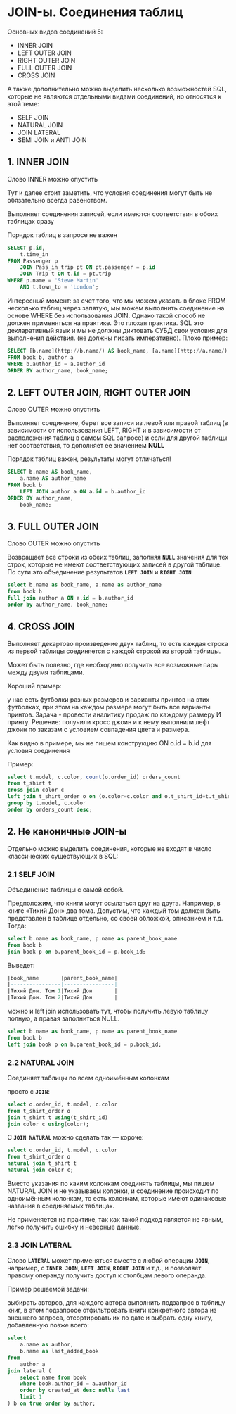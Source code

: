 # JOIN-ы. Соединения таблиц

Основных видов соединений 5:

- INNER JOIN
- LEFT OUTER JOIN
- RIGHT OUTER JOIN
- FULL OUTER JOIN
- CROSS JOIN

А также дополнительно можно выделить несколько возможностей SQL, которые не являются отдельными видами соединений, но относятся к этой теме:

- SELF JOIN
- NATURAL JOIN
- JOIN LATERAL
- SEMI JOIN и ANTI JOIN

## 1. INNER JOIN

Слово INNER можно опустить 

Тут и далее стоит заметить, что условия соединения могут быть не обязательно всегда равенством.

Выполняет соединения записей, если имеются соответствия в обоих таблицах сразу

Порядок таблиц в запросе не важен

```sql
SELECT p.id,
	t.time_in
FROM Passenger p
	JOIN Pass_in_trip pt ON pt.passenger = p.id
	JOIN Trip t ON t.id = pt.trip
WHERE p.name = 'Steve Martin'
	AND t.town_to = 'London';
```

Интересный момент: за счет того, что мы можем указать в блоке FROM несколько таблиц через запятую, мы можем выполнить соединение на основе WHERE без использования JOIN. Однако такой способ не должен применяться на практике. Это плохая практика. SQL это декларативный язык и мы не должны диктовать СУБД свои условия для выполнения действия. (не должны писать императивно). Плохо пример:

```sql
SELECT [b.name](http://b.name/) AS book_name, [a.name](http://a.name/) AS author_name
FROM book b, author a
WHERE b.author_id = a.author_id
ORDER BY author_name, book_name;
```

## 2. LEFT OUTER JOIN, RIGHT OUTER JOIN

Слово OUTER можно опустить

Выполняет соединение, берет все записи из левой или правой таблиц (в зависимости от использования LEFT, RIGHT и в зависимости от расположения таблиц в самом SQL запросе) и если для другой таблицы нет соответствия, то дополняет ее значением **NULL**

Порядок таблиц важен, результаты могут отличаться!

```sql
SELECT b.name AS book_name,
	a.name AS author_name
FROM book b
	LEFT JOIN author a ON a.id = b.author_id
ORDER BY author_name,
	book_name;
```

## 3. FULL OUTER JOIN

Слово OUTER можно опустить

Возвращает все строки из обеих таблиц, заполняя **`NULL`** значения для тех строк, которые не имеют соответствующих записей в другой таблице. По сути это объединение результатов **`LEFT JOIN`** и **`RIGHT JOIN`**

```sql
select b.name as book_name, a.name as author_name
from book b
full join author a ON a.id = b.author_id
order by author_name, book_name;
```

## 4. CROSS JOIN

Выполняет декартово произведение двух таблиц, то есть каждая строка из первой таблицы соединяется с каждой строкой из второй таблицы.

Может быть полезно, где необходимо получить все возможные пары между двумя таблицами. 

Хороший пример: 

у нас есть футболки разных размеров и варианты принтов на этих футболках, при этом на каждом размере могут быть все варианты принтов. Задача - провести аналитику продаж по каждому размеру И принту. Решение: получили кросс джоин и к нему выполнили лефт джоин по заказам с условием совпадения цвета и размера. 

Как видно в примере, мы не пишем конструкцию ON o.id = b.id для условия соединения

Пример:

```sql
select t.model, c.color, count(o.order_id) orders_count
from t_shirt t
cross join color c
left join t_shirt_order o on (o.color=c.color and o.t_shirt_id=t.t_shirt_id)
group by t.model, c.color
order by orders_count desc;
```

## 2. Не каноничные JOIN-ы

Отдельно можно выделить соединения, которые не входят в число классических существующих в SQL:

### 2.1 SELF JOIN

Объединение таблицы с самой собой.

Предположим, что книги могут ссылаться друг на друга. Например, в книге «Тихий Дон» два тома. Допустим, что каждый том должен быть представлен в таблице отдельно, со своей обложкой, описанием и т.д. Тогда:

```sql
select b.name as book_name, p.name as parent_book_name
from book b
join book p on b.parent_book_id = p.book_id;
```

Выведет:

```sql
|book_name       |parent_book_name|
|----------------|----------------|
|Тихий Дон. Том 1|Тихий Дон       |
|Тихий Дон. Том 2|Тихий Дон       |
```

можно и left join использовать тут, чтобы получить левую таблицу полную, а правая заполниться NULL.

```sql
select b.name as book_name, p.name as parent_book_name
from book b
left join book p on b.parent_book_id = p.book_id;
```

### 2.2 NATURAL JOIN

Соединяет таблицы по всем одноимённым колонкам

просто с **`JOIN`**:

```sql
select o.order_id, t.model, c.color
from t_shirt_order o
join t_shirt t using(t_shirt_id)
join color c using(color);
```

С **`JOIN NATURAL`** можно сделать так — короче:

```sql
select o.order_id, t.model, c.color
from t_shirt_order o
natural join t_shirt t
natural join color c;
```

Вместо указания по каким колонкам соединять таблицы, мы пишем NATURAL JOIN и не указываем колонки, и соединение происходит по одноимённым колонкам, то есть колонкам, которые имеют одинаковые названия в соединяемых таблицах.

Не применяется на практике, так как такой подход является не явным, легко получить ошибку и неверные данные.

### 2.3 **JOIN LATERAL**

Слово **`LATERAL`** может применяться вместе с любой операции **`JOIN`**, например, с **`INNER JOIN`**, **`LEFT JOIN`**, **`RIGHT JOIN`** и т.д., и позволяет правому операнду получить доступ к столбцам левого операнда.

Пример решаемой задачи:

выбирать авторов, для каждого автора выполнить подзапрос в таблицу книг, в этом подзапросе отфильтровать книги конкретного автора из внешнего запроса, отсортировать их по дате и выбрать одну книгу, добавленную позже всего:

```sql
select
    a.name as author,
    b.name as last_added_book
from
    author a
join lateral (
    select name from book
    where book.author_id = a.author_id
    order by created_at desc nulls last
    limit 1
) b on true order by author;
```